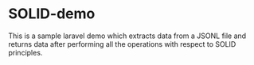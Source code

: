 # SOLID-demo
This is a sample laravel demo which extracts data from a JSONL file and returns data after performing all the operations with respect to SOLID principles.
